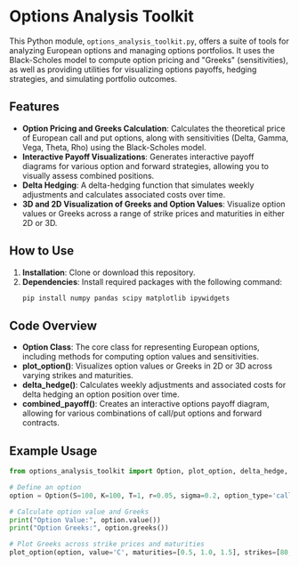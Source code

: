 # Options Analysis Toolkit

This Python module, `options_analysis_toolkit.py`, offers a suite of tools for analyzing European options and managing options portfolios. It uses the Black-Scholes model to compute option pricing and "Greeks" (sensitivities), as well as providing utilities for visualizing options payoffs, hedging strategies, and simulating portfolio outcomes.

## Features

- **Option Pricing and Greeks Calculation**: Calculates the theoretical price of European call and put options, along with sensitivities (Delta, Gamma, Vega, Theta, Rho) using the Black-Scholes model.
- **Interactive Payoff Visualizations**: Generates interactive payoff diagrams for various option and forward strategies, allowing you to visually assess combined positions.
- **Delta Hedging**: A delta-hedging function that simulates weekly adjustments and calculates associated costs over time.
- **3D and 2D Visualization of Greeks and Option Values**: Visualize option values or Greeks across a range of strike prices and maturities in either 2D or 3D.

## How to Use

1. **Installation**: Clone or download this repository.
2. **Dependencies**: Install required packages with the following command:
   ```bash
   pip install numpy pandas scipy matplotlib ipywidgets
   ```

## Code Overview

- **Option Class**: The core class for representing European options, including methods for computing option values and sensitivities.
- **plot_option()**: Visualizes option values or Greeks in 2D or 3D across varying strikes and maturities.
- **delta_hedge()**: Calculates weekly adjustments and associated costs for delta hedging an option position over time.
- **combined_payoff()**: Creates an interactive options payoff diagram, allowing for various combinations of call/put options and forward contracts.

## Example Usage

```python
from options_analysis_toolkit import Option, plot_option, delta_hedge, combined_payoff

# Define an option
option = Option(S=100, K=100, T=1, r=0.05, sigma=0.2, option_type='call')

# Calculate option value and Greeks
print("Option Value:", option.value())
print("Option Greeks:", option.greeks())

# Plot Greeks across strike prices and maturities
plot_option(option, value='C', maturities=[0.5, 1.0, 1.5], strikes=[80, 100, 120], type='3d')
```
